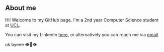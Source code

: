 ## About me
Hi! Welcome to my GitHub page. I'm a 2nd year Computer Science student at [UCL](https://ucl.ac.uk).

You can visit my LinkedIn [here](https://www.linkedin.com/in/chris-dai/), or alternatively you can reach me via [email](mailto:hi@chrisdai.com). 

ok byeee :eye::lips::eye:
